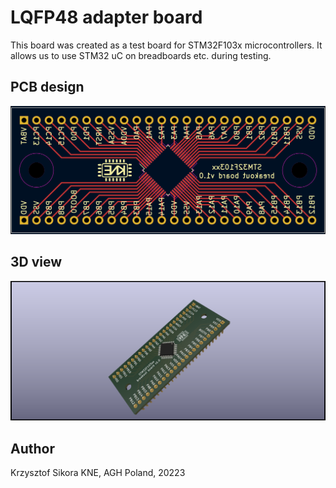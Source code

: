 # LQFP48 adapter board

This board was created as a test board for STM32F103x microcontrollers. It allows us to use STM32 uC on breadboards etc. during testing. 

## PCB design

![PCBdesign](/adapter_LQFP48/pcb_view.png)

## 3D view

![3dView](/adapter_LQFP48/adapter_LQFP48_3d.png)

## Author

Krzysztof Sikora
KNE, AGH
Poland, 20223
